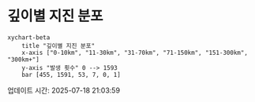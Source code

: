 # 깊이별 지진 분포

```mermaid
xychart-beta
    title "깊이별 지진 분포"
    x-axis ["0-10km", "11-30km", "31-70km", "71-150km", "151-300km", "300km+"]
    y-axis "발생 횟수" 0 --> 1593
    bar [455, 1591, 53, 7, 0, 1]
```

업데이트 시간: 2025-07-18 21:03:59
